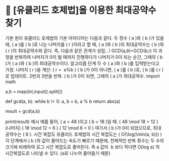 # 🧬 [유클리드 호제법]을 이용한 최대공약수 찾기

기본 원리
유클리드 호제법의 기본 아이디어는 다음과 같다.
두 정수 ( a )와 ( b )가 있을 때, ( a )를 ( b )로 나눈 나머지를 ( r )이라고 할 때,
( a )와 ( b )의 최대공약수는 ( b )와 ( r )의 최대공약수와 같다.
즉, 다음과 같은 관계가 성립...!
GCD(𝑎,𝑏)=GCD(𝑏,𝑟)
이 과정을 반복하여 나머지가 0이 될 때까지 진행하다가
나머지가 0이 되는 순간, 그때의 ( b )가 ( a )와 ( b )의 최대공약수이다.
알고리즘 단계
두 수 ( a )와 ( b )를 입력받는다고 가정.
나머지 ( r )을 계산: ( r =  a%b )
( b )가 0이 아니면, ( a )를 ( b )로, ( b )를 ( r )로 업데이트.
2번과 3번을 반복.
( b )가 0이 되면, 그때의 ( a )가 최대공약수.
import math

a,b = map(int,input().split())

def gcd(a, b):
    while b != 0:
        a, b = b, a % b
    return abs(a)
    
result = gcd(a,b)

print(result)
예시
예를 들어, ( a = 48 )이고 ( b = 18 )일 때.
( 48 \mod 18 = 12 ) (나머지)
( 18 \mod 12 = 6 )
( 12 \mod 6 = 0 )
여기서 ( b )가 0이 되었으므로, 최대공약수는 ( 6 ).
시간 복잡도
유클리드 호제법의 시간 복잡도는 ( O(\log(\min(a, b))) )
각 단계에서 ( b )의 값이 줄어드는 속도가 빠르기 때문에, 전체적인 반복 횟수는 두 수의 크기에 비례하여 로그 시간 복잡도로 줄어든다.
즉 a 값이  b 보다 작다면 O(log a) 의 시간복잡도로 나타낼 수 있다. (a로 나누어 줄어들기 때문)